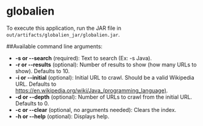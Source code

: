 # globalien

To execute this application, run the JAR file in `out/artifacts/globalien_jar/globalien.jar`.

##Available command line arguments:

- **-s or --search** (required): Text to search (Ex: -s Java).
- **-r or --results** (optional): Number of results to show (how many URLs to show). Defaults to 10.
- **-i or --initial** (optional): Initial URL to crawl. Should be a valid Wikipedia URL. Defaults to https://en.wikipedia.org/wiki/Java_(programming_language).
- **-d or --depth** (optional): Number of URLs to crawl from the initial URL. Defaults to 0.
- **-c or --clear** (optional, no arguments needed): Clears the index.
- **-h or --help** (optional): Displays help.